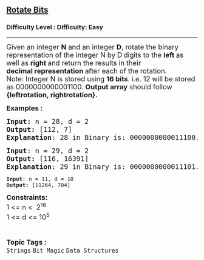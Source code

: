 <h2><a href="https://www.geeksforgeeks.org/problems/rotate-bits4524/1?page=1&category=Bit%20Magic&sortBy=submissions">Rotate Bits</a></h2><h3>Difficulty Level : Difficulty: Easy</h3><hr><div class="problems_problem_content__Xm_eO"><p><span style="font-size: 18px;">Given an integer <strong>N</strong> and an integer <strong>D</strong>, rotate the binary representation of the integer N by D<strong> </strong>digits to the <strong>left </strong>as well as <strong>right </strong>and return the results in their <strong>decimal&nbsp;representation </strong>after each of the rotation.<br>Note: Integer N is stored using <strong>16 bits</strong>. i.e. 12 will be stored as 0000</span><span style="font-size: 18px;">0000</span><span style="font-size: 18px;">0000</span><span style="font-size: 18px;">1100. <strong>Output array</strong> should follow <strong>{leftrotation, rightrotation}.</strong></span></p>
<p><span style="font-size: 18px;"><strong>Examples :</strong></span></p>
<pre><span style="font-size: 18px;"><strong>Input: </strong>n = 28, d = 2
<strong>Output: </strong>[112, 7]
<strong>Explanation</strong>: 28 in Binary is: 0000000000011100. Rotating left by 2 positions, it becomes 0000000001110000 = 112 (in decimal). Rotating right by 2 positions, it becomes 0000000000000111 = 7 (in decimal).</span>
</pre>
<pre><span style="font-size: 18px;"><strong>Input</strong>: n = 29, d = 2
<strong>Output:</strong> [116, 16391]
<strong>Explanation</strong>: 29 in Binary is: 0000000000011101. Rotating left by 2 positions, it becomes 0000000001110100 = 116 (in decimal). Rotating right by 2 positions, it becomes 010000000000111 = 16391 (in decimal).<br></span></pre>
<pre><strong>Input</strong>: n = 11, d = 10
<strong>Output:</strong> [11264, 704]</pre>
<p><strong style="font-size: 18px;">Constraints:<br></strong><span style="font-size: 18px;">1 &lt;= n &lt;&nbsp; 2<sup>16</sup><br>1 &lt;= d &lt;= 10<sup>5</sup></span></p></div><br><p><span style=font-size:18px><strong>Topic Tags : </strong><br><code>Strings</code>&nbsp;<code>Bit Magic</code>&nbsp;<code>Data Structures</code>&nbsp;